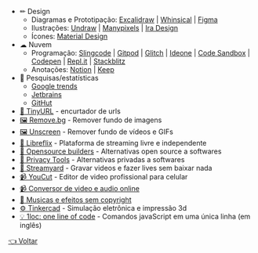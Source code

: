 - ✏ Design
  - Diagramas e Prototipação: [Excalidraw](https://excalidraw.com) | [Whinsical](https://whimsical.com) | [Figma](https://www.figma.com)
  - Ilustrações: [Undraw](https://undraw.co/illustrations) | [Manypixels](https://www.manypixels.co/gallery) | [Ira Design](https://www.manypixels.co/gallery)
  - Ícones: [Material Design](https://material.io/resources/icons/?style=baseline)
- ☁ Nuvem
  - Programação: [Slingcode](https://slingcode.net)  | [Gitpod](https://gitpod.io)  | [Glitch](https://glitch.com) | [Ideone](https://ideone.com) | [Code Sandbox](https://codesandbox.io) | [Codepen](https://codepen.io) | [Repl.it](https://repl.it) | [Stackblitz](https://stackblitz.com)
  - Anotações: [Notion](https://www.notion.so) | [Keep](https://keep.google.com)
- 🔎 Pesquisas/estatísticas
  - [Google trends](https://trends.google.com.br/trends/?geo=BR)
  - [Jetbrains](https://www.jetbrains.com/lp/devecosystem-2020)
  - [GitHut](https://madnight.github.io/githut)
- [🔗 TinyURL](https://tinyurl.com) - encurtador de urls
- [🖼 Remove.bg](https://www.remove.bg) - Remover fundo de imagens
- [🖼 Unscreen](https://www.unscreen.com) - Remover fundo de vídeos e GIFs
- [👥 Libreflix](https://libreflix.org) - Plataforma de streaming livre e independente
- [👥 Opensource builders](https://opensource.builders) - Alternativas open source a softwares
- [👥 Privacy Tools](https://www.privacytools.io) - Alternativas privadas a softwares
- [🦆 Streamyard](https://streamyard.com) - Gravar videos e fazer lives sem baixar nada
- [📹 YouCut](https://play.google.com/store/apps/details?id=com.camerasideas.trimmer) - Editor de video profissional para celular
- [📹 Conversor de video e audio online](https://convert-video-online.com/pt)
- [🎵 Musicas e efeitos sem copyright](https://www.youtube.com/channel/UCZVzgqp-fRUgyvRAmlm9IxA)
- [⚙ Tinkercad](https://www.tinkercad.com) - Simulação eletrônica e impressão 3d
- [💡 1loc: one line of code](https://1loc.dev) - Comandos javaScript em uma única linha (em inglês)

[👈 Voltar](../README.md)
